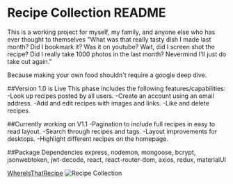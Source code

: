 # Recipe Collection README

This is a working project for myself, my family, and anyone else who has ever thought to themselves "What was that really tasty dish I made last month? Did I bookmark it? Was it on youtube? Wait, did I screen shot the recipe? Did I really take 1000 photos in the last month? Nevermind I'll just do take out again."

Because making your own food shouldn't require a google deep dive.

##Version 1.0 is Live
This phase includes the following features/capabilities:
-Look up recipes posted by all users.
-Create an account using an email address.
-Add and edit recipes with images and links.
-Like and delete recipes.

##Currently working on V1.1
-Pagination to include full recipes in easy to read layout.
-Search through recipes and tags.
-Layout improvements for desktops.
-Highlight different recipes on the homepage.

##Package Dependencies
express, nodemon, mongoose, bcrypt, jsonwebtoken, jwt-decode, react, react-router-dom, axios, redux, materialUI

[WhereIsThatRecipe](https://wheresthatrecipe.com/)
![Recipe Collection](http://g.recordit.co/ptnQBRm1HO.gif)